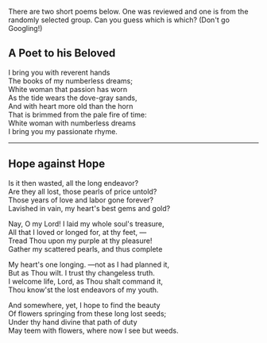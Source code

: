 There are two short poems below. One was reviewed and one is from the randomly selected group. Can you guess which is which? (Don't go Googling!)

## A Poet to his Beloved

I bring you with reverent hands <br>
The books of my numberless dreams; <br>
White woman that passion has worn <br>
As the tide wears the dove-gray sands, <br>
And with heart more old than the horn <br>
That is brimmed from the pale fire of time: <br>
White woman with numberless dreams <br>
I bring you my passionate rhyme.

---

## Hope against Hope

Is it then wasted, all the long endeavor? <br>
Are they all lost, those pearls of price untold? <br>
Those years of love and labor gone forever? <br>
Lavished in vain, my heart's best gems and gold?

Nay, O my Lord! I laid my whole soul's treasure, <br>
All that I loved or longed for, at thy feet, — <br>
Tread Thou upon my purple at thy pleasure! <br>
Gather my scattered pearls, and thus complete

My heart's one longing. —not as I had planned it, <br>
But as Thou wilt. I trust thy changeless truth. <br>
I welcome life, Lord, as Thou shalt command it, <br>
Thou know'st the lost endeavors of my youth.

And somewhere, yet, I hope to find the beauty <br>
Of flowers springing from these long lost seeds; <br>
Under thy hand divine that path of duty <br>
May teem with flowers, where now I see but weeds.
